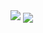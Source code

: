 <div id="stats">
  <img src="https://github-readme-stats.vercel.app/api?username=AlisonFDLHC"
  <a href="https://github.com/anuraghazra/convoychat&theme=synthwave">
    <img align="center" src="https://github-readme-stats.vercel.app/api/pin/?username=AlisonFDLHC&repo=convoychat" />
  </a>
</div>
